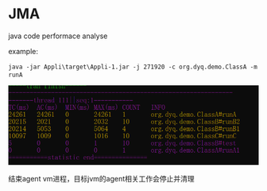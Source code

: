 # JMA
java code performace analyse

example:
```shell
java -jar Appli\target\Appli-1.jar -j 271920 -c org.dyq.demo.ClassA -m runA
```
![output](https://github.com/dtdyq/JMA/blob/main/statistic.png)

结束agent vm进程，目标jvm的agent相关工作会停止并清理
